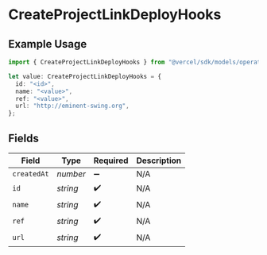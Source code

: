 # CreateProjectLinkDeployHooks

## Example Usage

```typescript
import { CreateProjectLinkDeployHooks } from "@vercel/sdk/models/operations/createproject.js";

let value: CreateProjectLinkDeployHooks = {
  id: "<id>",
  name: "<value>",
  ref: "<value>",
  url: "http://eminent-swing.org",
};
```

## Fields

| Field              | Type               | Required           | Description        |
| ------------------ | ------------------ | ------------------ | ------------------ |
| `createdAt`        | *number*           | :heavy_minus_sign: | N/A                |
| `id`               | *string*           | :heavy_check_mark: | N/A                |
| `name`             | *string*           | :heavy_check_mark: | N/A                |
| `ref`              | *string*           | :heavy_check_mark: | N/A                |
| `url`              | *string*           | :heavy_check_mark: | N/A                |
